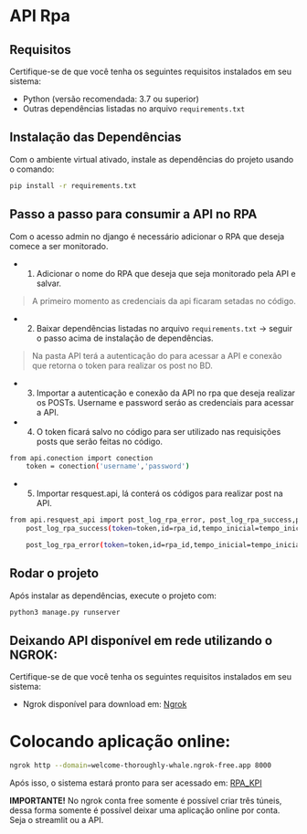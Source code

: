 # API Rpa

## Requisitos

Certifique-se de que você tenha os seguintes requisitos instalados em seu sistema:

- Python (versão recomendada: 3.7 ou superior)
- Outras dependências listadas no arquivo `requirements.txt`


## Instalação das Dependências

Com o ambiente virtual ativado, instale as dependências do projeto usando o comando:
```bash
pip install -r requirements.txt
```
## Passo a passo para consumir a API no RPA

Com o acesso admin no django é necessário adicionar o RPA que deseja comece a ser monitorado. 

- 1. Adicionar o nome do RPA que deseja que seja monitorado pela API e salvar. 
> A primeiro momento as credenciais da api ficaram setadas no código.
- 2. Baixar dependências listadas no arquivo `requirements.txt` -> seguir o passo acima de instalação de dependências.
> Na pasta API terá a autenticação do para acessar a API e conexão que retorna o token para realizar os post no BD.
- 3. Importar a autenticação e conexão da API no rpa que deseja realizar os POSTs. Username e password seráo as credenciais para acessar a API. 
- 4. O token ficará salvo no código para ser utilizado nas requisições posts que serão feitas no código. 
```bash
from api.conection import conection
    token = conection('username','password')
```
- 5. Importar resquest.api, lá conterá os códigos para realizar post na API. 
```bash
from api.resquest_api import post_log_rpa_error, post_log_rpa_success,put_status_rpa
    post_log_rpa_success(token=token,id=rpa_id,tempo_inicial=tempo_inicial,tempo_final=tempo_final,message=message)

    post_log_rpa_error(token=token,id=rpa_id,tempo_inicial=tempo_inicial,tempo_final=tempo_final,message=message)
```
## Rodar o projeto

Após instalar as dependências, execute o projeto com:
```bash
python3 manage.py runserver
```

## Deixando API disponível em rede utilizando o NGROK:

Certifique-se de que você tenha os seguintes requisitos instalados em seu sistema:

- Ngrok disponível para download em: [Ngrok](https://dashboard.ngrok.com/get-started/setup/linux)

# Colocando aplicação online: 

```bash h
ngrok http --domain=welcome-thoroughly-whale.ngrok-free.app 8000
```


Após isso, o sistema estará pronto para ser acessado em:
[RPA_KPI](https://welcome-thoroughly-whale.ngrok-free.app)

**IMPORTANTE!** 
No ngrok conta free somente é possível criar três túneis, dessa forma somente é possível deixar uma aplicação online por conta. Seja o streamlit ou a API. 
